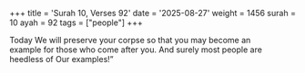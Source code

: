 +++
title = 'Surah 10, Verses 92'
date = '2025-08-27'
weight = 1456
surah = 10
ayah = 92
tags = ["people"]
+++

Today We will preserve your corpse so that you may become an example for those who come after you. And surely most people are heedless of Our examples!”